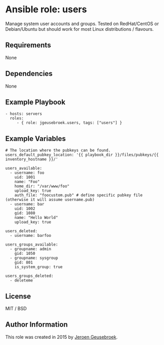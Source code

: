 # Ansible role: users

Manage system user accounts and groups. Tested on RedHat/CentOS or Debian/Ubuntu but should work for most Linux distributions / flavours.

## Requirements

None

## Dependencies

None

## Example Playbook

    - hosts: servers
      roles:
         - { role: jgeusebroek.users, tags: ["users"] }

## Example Variables
	# The location where the pubkeys can be found.
	users_default_pubkey_location: '{{ playbook_dir }}/files/pubkeys/{{ inventory_hostname }}/'

    users_available:
      - username: foo
        uid: 1001
        name: "Foo"
        home_dir: "/var/www/foo"
        upload_key: true
        auth_file: "foocustom.pub" # define specific pubkey file (otherwise it will assume username.pub)
      - username: bar
        uid: 1002
        gid: 1080
        name: "Hello World"
        upload_key: true

    users_deleted:
      - username: barfoo

    users_groups_available:
      - groupname: admin
        gid: 1050
      - groupname: sysgroup
        gid: 801
        is_system_group: true

    users_groups_deleted:
      - deleteme

## License

MIT / BSD

## Author Information

This role was created in 2015 by [Jeroen Geusebroek](http://jeroengeusebroek.nl/).